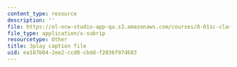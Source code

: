 ```yaml
---
content_type: resource
description: ''
file: https://ol-ocw-studio-app-qa.s3.amazonaws.com/courses/8-01sc-classical-mechanics-fall-2016/ea187b042ee2ccd0cbddf2036f97d683_5QKJG0FZTio.srt
file_type: application/x-subrip
resourcetype: Other
title: 3play caption file
uid: ea187b04-2ee2-ccd0-cbdd-f2036f97d683
---
```

